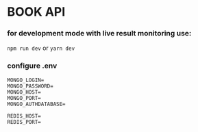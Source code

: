 # BOOK API

### for development mode with live result monitoring use:
```npm run dev``` 
or
```yarn dev```

### configure .env 
```
MONGO_LOGIN=
MONGO_PASSWORD=
MONGO_HOST=
MONGO_PORT=
MONGO_AUTHDATABASE=

REDIS_HOST=
REDIS_PORT=
```
